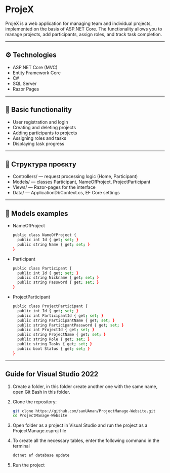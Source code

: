 # ProjeX

ProjeX is a web application for managing team and individual projects, implemented on the basis of ASP.NET Core. The functionality allows you to manage projects, add participants, assign roles, and track task completion.

---

## ⚙️ Technologies

- ASP.NET Core (MVC)
- Entity Framework Core
- C#
- SQL Server
- Razor Pages

---

## 📌 Basic functionality

- User registration and login
- Creating and deleting projects
- Adding participants to projects
- Assigning roles and tasks
- Displaying task progress

---

## 📂 Структура проєкту
- Controllers/ — request processing logic (Home, Participant)
- Models/ — classes Participant, NameOfProject, ProjectParticipant
- Views/ — Razor-pages for the interface
- Data/ — ApplicationDbContext.cs, EF Core settings

---

## 📄 Models examples
- NameOfProject
  ```bash
  public class NameOfProject {
    public int Id { get; set; }
    public string Name { get; set; }
  }
- Participant
  ```bash
  public class Participant {
    public int Id { get; set; }
    public string Nickname { get; set; }
    public string Password { get; set; }
  }
- ProjectParticipant
  ```bash
  public class ProjectParticipant {
    public int Id { get; set; }
    public int ParticipantId { get; set; }
    public string ParticipantName { get; set; }
    public string ParticipantPassword { get; set; }
    public int ProjectId { get; set; }
    public string ProjectName { get; set; }
    public string Role { get; set; }
    public string Tasks { get; set; }
    public bool Status { get; set; }
  }

---

## Guide for Visual Studio 2022

1. Create a folder, in this folder create another one with the same name, open Git Bash in this folder.

2. Clone the repository:
   ```bash
   git clone https://github.com/sanUAman/ProjectManage-Website.git
   cd ProjectManage-Website

3. Open folder as a project in Visual Studio and run the project as a ProjectManage.csproj file

4. To create all the necessary tables, enter the following command in the terminal
   ```bash
   dotnet ef database update

5. Run the project

